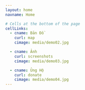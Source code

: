 ```yaml
---
layout: home
navname: Home

# Cells at the bottom of the page
cellLinks:
  - cname: Bản Đồ
    curl: map
    cimage: media/demo02.jpg

  - cname: Ảnh
    curl: screenshots
    cimage: media/demo03.jpg

  - cname: Ủng Hộ
    curl: donate
    cimage: media/demo04.jpg
---
```

